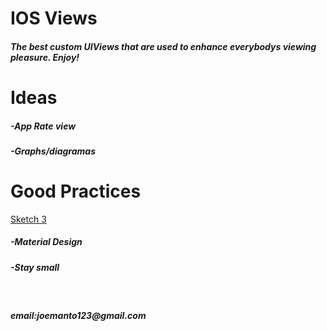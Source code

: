 <html>
  <h1>IOS Views</h1>
<h5>The best custom UIViews that are used to enhance everybodys viewing pleasure. Enjoy!</h5>  
  <h1>Ideas</h1>
  <h5>-App Rate view</h5>
  <h5>-Graphs/diagramas<h5>
  <h1>Good Practices</h1>
  <a href="https://www.sketchapp.com">Sketch 3</a>
  <h5>-Material Design</h5>
  <h5>-Stay small</h5>
  <br>
  
  <h5>email:joemanto123@gmail.com</h5>
</html>


